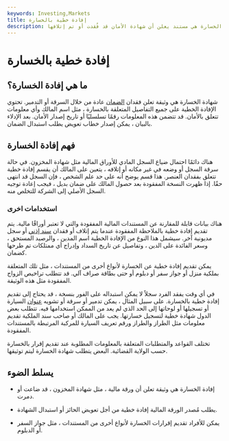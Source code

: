 ```yaml
---
keywords: Investing,Markets
title: إفادة خطية بالخسارة
description: إفادة الخسارة هي مستند يعلن أن شهادة الأمان قد فُقدت أو تم إتلافها.
---
```


# إفادة خطية بالخسارة
## ما هي إفادة الخسارة؟

شهادة الخسارة هي وثيقة تعلن فقدان [الضمان](/security) عادة من خلال السرقة أو التدمير. تحتوي الإفادة الخطية على جميع التفاصيل المتعلقة بالخسارة ، مثل اسم المالك وأي معلومات تتعلق بالأمان. قد تتضمن هذه المعلومات رقمًا تسلسليًا أو تاريخ إصدار الأمان. بعد الإدلاء بالبيان ، يمكن إصدار خطاب تعويض يطلب استبدال الضمان.

## فهم إفادة الخسارة

هناك دائمًا احتمال ضياع السجل المادي للأوراق المالية مثل شهادة المخزون. في حالة سرقة السجل أو وضعه في غير مكانه أو إتلافه ، يتعين على المالك أن يقسم إفادة خطية تتعلق بفقدان العنصر. هذا قسم يوضح أنه على حد علم الشخص ، فإن السجل قد انتهى حقًا. إذا ظهرت النسخة المفقودة بعد حصول المالك على ضمان بديل ، فيجب إعادة توجيه السجل الأصلي إلى الشركة للتخلص منه.

### استخدامات اخرى

هناك بيانات قابلة للمقارنة عن المستندات المالية المفقودة والتي لا تعتبر أوراقًا مالية. يتم تقديم إفادة خطية بالملاحظة المفقودة عندما يتم إتلاف أو فقدان [سند إذني](/promissorynote) أو سجل مديونية آخر. سيشمل هذا النوع من الإفادة الخطية اسم المدين ، والرصيد المستحق ، وسعر الفائدة على الدين ، وتفاصيل عن تاريخ السداد وإدراج أي ممتلكات تم طرحها كضمان.

يمكن تقديم إفادة خطية عن الخسارة لأنواع أخرى من المستندات ، مثل تلك المتعلقة بملكية منزل أو جواز سفر أو دبلوم أو حتى بطاقة صراف آلي. قد تتطلب تراخيص الزواج المفقودة مثل هذه الوثيقة.

في أي وقت يفقد الفرد سجلاً لا يمكن استبداله على الفور بنسخة ، قد يحتاج إلى تقديم إفادة خطية بالخسارة. على سبيل المثال ، يمكن تدمير أو سرقة أو تشويه [عنوان](/title) السيارة أو تسجيلها أو لوحاتها إلى الحد الذي لم يعد من الممكن استخدامها فيه. تتطلب بعض الدول شهادة خطية لتسجيل خسارتها. يجب على المالك أو صاحب سند الملكية تقديم معلومات مثل الطراز والطراز ورقم تعريف السيارة للمركبة المرتبطة بالمستندات المفقودة.

تختلف القواعد والمتطلبات المتعلقة بالمعلومات المطلوبة عند تقديم إقرار بالخسارة حسب الولاية القضائية. البعض يتطلب شهادة الخسارة ليتم توثيقها.

## يسلط الضوء

- إفادة الخسارة هي وثيقة تعلن أن ورقة مالية ، مثل شهادة المخزون ، قد ضاعت أو دمرت.

- يطلب مُصدر الورقة المالية إفادة خطية من أجل تعويض الحائز أو استبدال الشهادة.

- يمكن للأفراد تقديم إقرارات الخسارة لأنواع أخرى من المستندات ، مثل جواز السفر أو الدبلوم.

